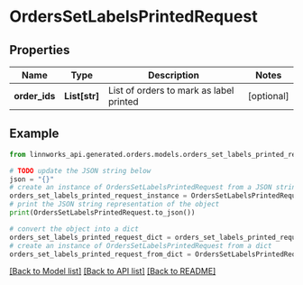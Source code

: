 # OrdersSetLabelsPrintedRequest


## Properties

Name | Type | Description | Notes
------------ | ------------- | ------------- | -------------
**order_ids** | **List[str]** | List of orders to mark as label printed | [optional] 

## Example

```python
from linnworks_api.generated.orders.models.orders_set_labels_printed_request import OrdersSetLabelsPrintedRequest

# TODO update the JSON string below
json = "{}"
# create an instance of OrdersSetLabelsPrintedRequest from a JSON string
orders_set_labels_printed_request_instance = OrdersSetLabelsPrintedRequest.from_json(json)
# print the JSON string representation of the object
print(OrdersSetLabelsPrintedRequest.to_json())

# convert the object into a dict
orders_set_labels_printed_request_dict = orders_set_labels_printed_request_instance.to_dict()
# create an instance of OrdersSetLabelsPrintedRequest from a dict
orders_set_labels_printed_request_from_dict = OrdersSetLabelsPrintedRequest.from_dict(orders_set_labels_printed_request_dict)
```
[[Back to Model list]](../README.md#documentation-for-models) [[Back to API list]](../README.md#documentation-for-api-endpoints) [[Back to README]](../README.md)


